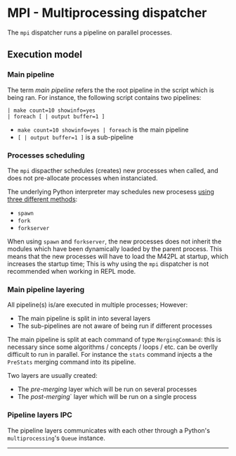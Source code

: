 # MPI - Multiprocessing dispatcher

The `mpi` dispatcher runs a pipeline on parallel processes.

## Execution model

### Main pipeline

The term *main pipeline* refers the the root pipeline in the script which is
being ran. For instance, the following script contains two pipelines:

```MPL
| make count=10 showinfo=yes
| foreach [ | output buffer=1 ]
```

* `make count=10 showinfo=yes | foreach` is the main pipeline
* `[ | output buffer=1 ]` is a sub-pipeline

### Processes scheduling

The `mpi` dispacther schedules (creates) new processes when called, and does
not pre-allocate processes when instanciated.

The underlying Python interpreter may schedules new procesess [using three
different methods][mpi_start_methods]:

* `spawn`
* `fork`
* `forkserver`

When using `spawn` and `forkserver`, the new processes does not inherit the
modules which have been dynamically loaded by the parent process. This means
that the new processes will have to load the M42PL at startup, which increases
the startup time; This is why using the `mpi` dispatcher is not recommended
when working in REPL mode.

### Main pipeline layering

All pipeline(s) is/are executed in multiple processes; However:

* The main pipeline is split in into several layers
* The sub-pipelines are not aware of being run if different processes

The main pipeline is split at each command of type `MergingCommand`: this is
necessary since some algorithms / concepts / loops / etc. can be overlly
difficult to run in parallel. For instance the `stats` command injects a the
`PreStats` merging command into its pipeline.

Two layers are usually created:

* The *pre-merging* layer which will be run on several processes
* The *post-merging*` layer which will be run on a single process

### Pipeline layers IPC

The pipeline layers communicates with each other through a Python's 
`multiprocessing`'s `Queue` instance.

---

[mpi_start_methods]: https://docs.python.org/3/library/multiprocessing.html#contexts-and-start-methods
